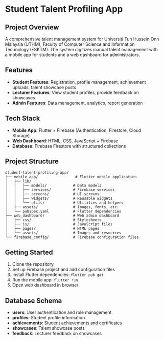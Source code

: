# Student Talent Profiling App

## Project Overview
A comprehensive talent management system for Universiti Tun Hussein Onn Malaysia (UTHM), Faculty of Computer Science and Information Technology (FSKTM). The system digitizes manual talent management with a mobile app for students and a web dashboard for administrators.

## Features
- **Student Features**: Registration, profile management, achievement uploads, talent showcase posts
- **Lecturer Features**: View student profiles, provide feedback on showcases
- **Admin Features**: Data management, analytics, report generation

## Tech Stack
- **Mobile App**: Flutter + Firebase (Authentication, Firestore, Cloud Storage)
- **Web Dashboard**: HTML, CSS, JavaScript + Firebase
- **Database**: Firebase Firestore with structured collections

## Project Structure
```
student-talent-profiling-app/
├── mobile_app/                 # Flutter mobile application
│   ├── lib/
│   │   ├── models/            # Data models
│   │   ├── services/          # Firebase services
│   │   ├── screens/           # UI screens
│   │   ├── widgets/           # Reusable widgets
│   │   └── utils/             # Utilities and helpers
│   ├── assets/                # Images, fonts, etc.
│   └── pubspec.yaml           # Flutter dependencies
├── web_dashboard/             # Web admin dashboard
│   ├── css/                   # Stylesheets
│   ├── js/                    # JavaScript files
│   ├── pages/                 # HTML pages
│   └── assets/                # Images and resources
└── firebase_config/           # Firebase configuration files
```

## Getting Started
1. Clone the repository
2. Set up Firebase project and add configuration files
3. Install Flutter dependencies: `flutter pub get`
4. Run the mobile app: `flutter run`
5. Open web dashboard in browser

## Database Schema
- **users**: User authentication and role management
- **profiles**: Student profile information
- **achievements**: Student achievements and certificates
- **showcases**: Talent showcase posts
- **feedback**: Lecturer feedback on showcases 